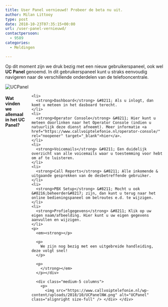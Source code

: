 ```yaml
---
title: User Panel vernieuwd! Probeer de beta nu uit.
author: Milan Littooy
type: post
date: 2018-10-23T07:35:15+00:00
url: /user-panel-vernieuwd/
contactpersoon:
  - 9589
categories:
  - Meldingen

---
```

Op dit moment zijn we druk bezig met een nieuw gebruikerspaneel, ook wel **UC Panel** genoemd. In dit gebruikerspaneel kunt u straks eenvoudig navigeren naar de verschillende onderdelen van de telefooncentrale.    
<!--more-->

<img src="https://www.callvoiptelefonie.nl/wp-content/uploads/2018/10/UCPanelNW2-1024x585.png" alt="UCPanel" class="aligncenter size-large" />  
</br>

<div class="row">
  <div class="medium-7 columns">
    <h4>
      Wat vinden we allemaal in het UC Panel?
    </h4>
    
    <li>
      <strong>Dashboard</strong> &#8211; Als u inlogt, dan komt u meteen in het dasboard terecht.
    </li>
    <li>
      <strong>Operator Console</strong> &#8211; Hier kunt u meteen doorlinken naar het Operator Console (indien u natuurlijk deze dienst afneemt). Meer informatie <a href="https://www.callvoiptelefonie.nl/operator-console/" rel="noopener" target="_blank">hier</a>.
    </li>
    <li>
      <strong>Voicemails</strong> &#8211; Een duidelijk overzicht van alle voicemails waar u toestemming voor hebt om af te luisteren.
    </li>
    <li>
      <strong>Call Reports</strong> &#8211; Alle inkomende & uitgaande gesprekken van de desbetreffende gebruiker.
    </li>
    <li>
      <strong>PBX Setup</strong> &#8211; Mocht u ook &#8216;beheerder&#8217; zijn, dan kunt u terug naar het online bedieningspaneel om belroutes e.d. te wijzigen.
    </li>
    <li>
      <strong>Profielgegevens</strong> &#8211; Klik op uw eigen naam/afbeelding. Hier kunt u uw eigen gegevens aanvullen en wijzigen.
    </li>
    <p>
      <em><strong></p> 
      
      <p>
        We zijn nog bezig met een uitgebreide handleiding, deze volgt snel!
      </p>
      
      <p>
        </strong></em>
      </p></div> 
      
      <div class="medium-5 columns">
        <p>
          <img src="https://www.callvoiptelefonie.nl/wp-content/uploads/2018/10/UCPanelNW.png" alt="UCPanel" class="alignright size-full" /> </div> </div>